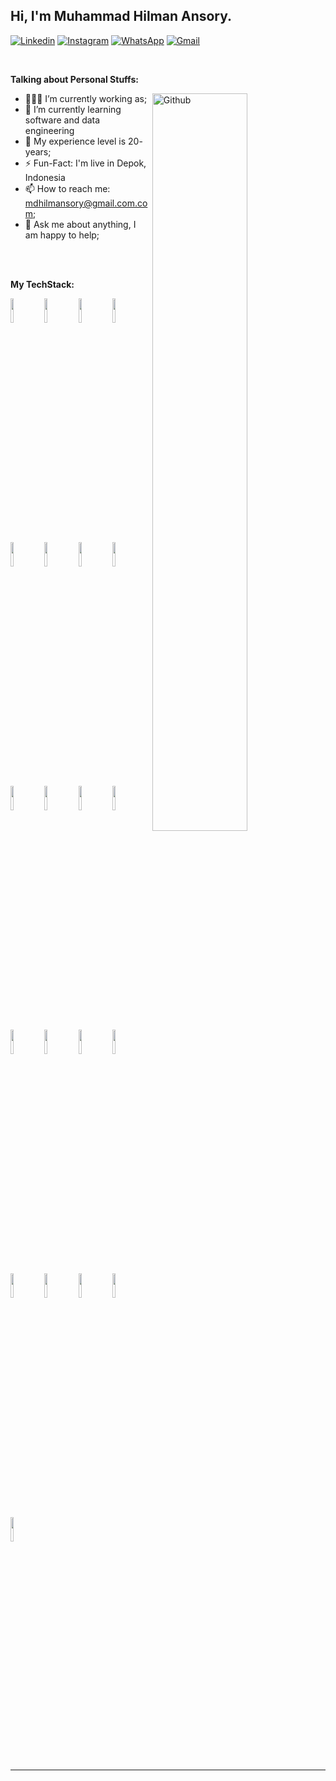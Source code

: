 <!-- Your title -->
## Hi, I'm Muhammad Hilman Ansory.

<!-- Your badges
You can use the website to generate badges: https://shields.io/
-->

[![Linkedin](https://img.shields.io/badge/-LinkedIn-blue?style=flat&logo=Linkedin&logoColor=white)](https://www.linkedin.com/in/hilmansory/)
[![Instagram](https://img.shields.io/badge/-Instagram-c13584?style=flat&labelColor=c13584&logo=instagram&logoColor=white)](https://www.instagram.com/md.hilmansorry/)
[![WhatsApp](https://img.shields.io/badge/-WhatsApp-25D366?style=flat&logo=WhatsApp&logoColor=white)](https://wa.me/6289653531029)
[![Gmail](https://img.shields.io/badge/-Gmail-c14438?style=flat&logo=Gmail&logoColor=white)](mailto:mdhilmansory@gmail.com)

&nbsp;

<!-- Talking about you -->
**Talking about Personal Stuffs:**

<!-- Any image aligned to the right. Beware the width -->
<img width="55%" align="right" alt="Github" src="https://raw.githubusercontent.com/onimur/.github/master/.resources/git-header.svg" />

- 👨🏽‍💻 I’m currently working as;
- 🌱 I’m currently learning software
     and data engineering
- 🤔 My experience level is 20- years;
- ⚡️ Fun-Fact: I'm live in Depok, Indonesia
- 📫 How to reach me: mdhilmansory@gmail.com.com;
- 💬 Ask me about anything, I am happy to help;


<br/>
<br/>

**My TechStack:** 


<p>
  <code><img width="10%" src="https://www.vectorlogo.zone/logos/vitejsdev/vitejsdev-ar21~bgwhite.svg"></code>
  <code><img width="10%" src="https://www.vectorlogo.zone/logos/reactjs/reactjs-ar21.svg"></code>
  <code><img width="10%" src="https://www.vectorlogo.zone/logos/tailwindcss/tailwindcss-ar21~bgwhite.svg"></code>
  <code><img width="10%" src="https://www.vectorlogo.zone/logos/angular/angular-ar21.svg"></code>
  <code><img width="10%" src="https://www.vectorlogo.zone/logos/nextjs/nextjs-ar21~bgwhite.svg"></code>
  <code><img width="10%" src="https://www.vectorlogo.zone/logos/laravel/laravel-ar21.svg"></code>
  <code><img width="10%" src="https://www.vectorlogo.zone/logos/djangoproject/djangoproject-ar21~bgwhite.svg"></code>
  <code><img width="10%" src="https://www.vectorlogo.zone/logos/springio/springio-ar21.svg"></code>
  <br />
  <code><img width="10%" src="https://www.vectorlogo.zone/logos/postgresql/postgresql-ar21.svg"></code>
  <code><img width="10%" src="https://www.vectorlogo.zone/logos/mongodb/mongodb-ar21~bgwhite.svg"></code>
  <code><img width="10%" src="https://www.vectorlogo.zone/logos/mysql/mysql-ar21.svg"></code>
  <code><img width="10%" src="https://www.vectorlogo.zone/logos/redis/redis-ar21~bgwhite.svg"></code>
  <code><img width="10%" src="https://www.vectorlogo.zone/logos/firebase/firebase-ar21.svg"></code>
  <code><img width="10%" src="https://www.vectorlogo.zone/logos/palletsprojects_flask/palletsprojects_flask-ar21~bgwhite.svg"></code>
  <code><img width="10%" src="https://www.vectorlogo.zone/logos/nestjs/nestjs-ar21.svg"></code>
  <code><img width="10%" src="https://www.vectorlogo.zone/logos/expressjs/expressjs-ar21~bgwhite.svg"></code>
  <br/>
  <code><img width="10%" src="https://www.vectorlogo.zone/logos/linux/linux-ar21~bgwhite.svg"></code>
  <code><img width="10%" src="https://www.vectorlogo.zone/logos/docker/docker-ar21.svg"></code>
  <code><img width="10%" src="https://www.vectorlogo.zone/logos/apache_kafka/apache_kafka-ar21~bgwhite.svg"></code>
  <code><img width="10%" src="https://www.vectorlogo.zone/logos/apache_pig/apache_pig-ar21.svg"></code>
  <code><img width="10%" src="https://www.vectorlogo.zone/logos/apache_spark/apache_spark-ar21~bgwhite.svg"></code>
</p>





---

